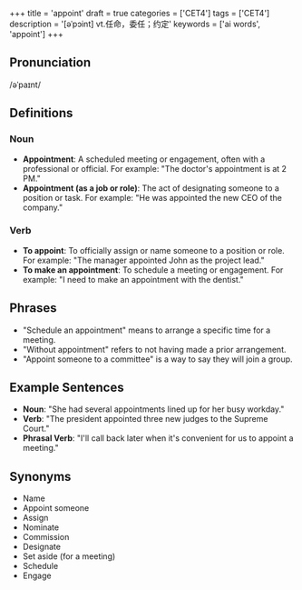 +++
title = 'appoint'
draft = true
categories = ['CET4']
tags = ['CET4']
description = '[əˈpɔint] vt.任命，委任；约定'
keywords = ['ai words', 'appoint']
+++

## Pronunciation
/əˈpaɪnt/

## Definitions
### Noun
- **Appointment**: A scheduled meeting or engagement, often with a professional or official. For example: "The doctor's appointment is at 2 PM."
- **Appointment (as a job or role)**: The act of designating someone to a position or task. For example: "He was appointed the new CEO of the company."

### Verb
- **To appoint**: To officially assign or name someone to a position or role. For example: "The manager appointed John as the project lead."
- **To make an appointment**: To schedule a meeting or engagement. For example: "I need to make an appointment with the dentist."

## Phrases
- "Schedule an appointment" means to arrange a specific time for a meeting.
- "Without appointment" refers to not having made a prior arrangement.
- "Appoint someone to a committee" is a way to say they will join a group.

## Example Sentences
- **Noun**: "She had several appointments lined up for her busy workday."
- **Verb**: "The president appointed three new judges to the Supreme Court."
- **Phrasal Verb**: "I'll call back later when it's convenient for us to appoint a meeting."

## Synonyms
- Name
- Appoint someone
- Assign
- Nominate
- Commission
- Designate
- Set aside (for a meeting)
- Schedule
- Engage
